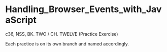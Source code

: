 # Handling_Browser_Events_with_JavaScript

c36, NSS, BK. TWO / CH. TWELVE (Practice Exercise)

Each practice is on its own branch and named accordingly.

